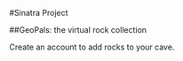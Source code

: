 #Sinatra Project

##GeoPals: the virtual rock collection

Create an account to add rocks to your cave.
